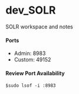 # dev_SOLR
SOLR workspace and notes

#### Ports
- Admin: 8983
- Custom: 49152

#### Review Port Availability
```
$sudo lsof -i :8983
```
